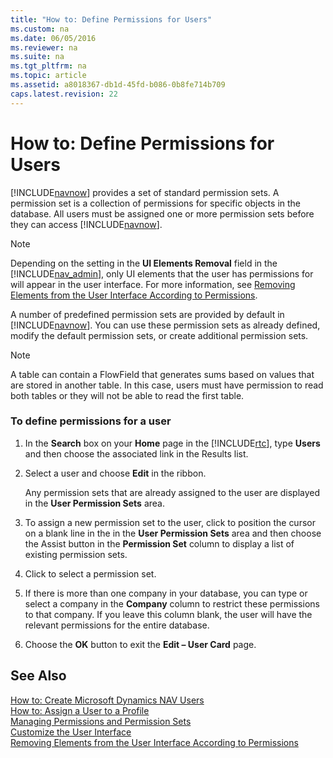 ```yaml
---
title: "How to: Define Permissions for Users"
ms.custom: na
ms.date: 06/05/2016
ms.reviewer: na
ms.suite: na
ms.tgt_pltfrm: na
ms.topic: article
ms.assetid: a8018367-db1d-45fd-b086-0b8fe714b709
caps.latest.revision: 22
---
```

# How to: Define Permissions for Users
[!INCLUDE[navnow](includes/navnow_md.md)] provides a set of standard permission sets. A permission set is a collection of permissions for specific objects in the database. All users must be assigned one or more permission sets before they can access [!INCLUDE[navnow](includes/navnow_md.md)].  
  
> [!NOTE]  
>  Depending on the setting in the **UI Elements Removal** field in the [!INCLUDE[nav_admin](includes/nav_admin_md.md)], only UI elements that the user has permissions for will appear in the user interface. For more information, see [Removing Elements from the User Interface According to Permissions](Removing-Elements-from-the-User-Interface-According-to-Permissions.md).  
  
 A number of predefined permission sets are provided by default in [!INCLUDE[navnow](includes/navnow_md.md)]. You can use these permission sets as already defined, modify the default permission sets, or create additional permission sets.  
  
> [!NOTE]  
>  A table can contain a FlowField that generates sums based on values that are stored in another table. In this case, users must have permission to read both tables or they will not be able to read the first table.  
  
### To define permissions for a user  
  
1.  In the **Search** box on your **Home** page in the [!INCLUDE[rtc](includes/rtc_md.md)], type  **Users** and then choose the associated link in the Results list.  
  
2.  Select a user and choose **Edit** in the ribbon.  
  
     Any permission sets that are already assigned to the user are displayed in the **User Permission Sets** area.  
  
3.  To assign a new permission set to the user, click to position the cursor on a blank line in the in the **User Permission Sets** area and then choose the Assist button in the **Permission Set** column to display a list of existing permission sets.  
  
4.  Click to select a permission set.  
  
5.  If there is more than one company in your database, you can type or select a company in the **Company** column to restrict these permissions to that company. If you leave this column blank, the user will have the relevant permissions for the entire database.  
  
6.  Choose the **OK** button to exit the **Edit – User Card** page.  
  
## See Also  
 [How to: Create Microsoft Dynamics NAV Users](../Topic/How%20to:%20Create%20Microsoft%20Dynamics%20NAV%20Users.md)   
 [How to: Assign a User to a Profile](../Topic/How%20to:%20Assign%20a%20User%20to%20a%20Profile.md)   
 [Managing Permissions and Permission Sets](Managing-Permissions-and-Permission-Sets.md)   
 [Customize the User Interface](../Topic/Customize%20the%20User%20Interface.md)   
 [Removing Elements from the User Interface According to Permissions](Removing-Elements-from-the-User-Interface-According-to-Permissions.md)
